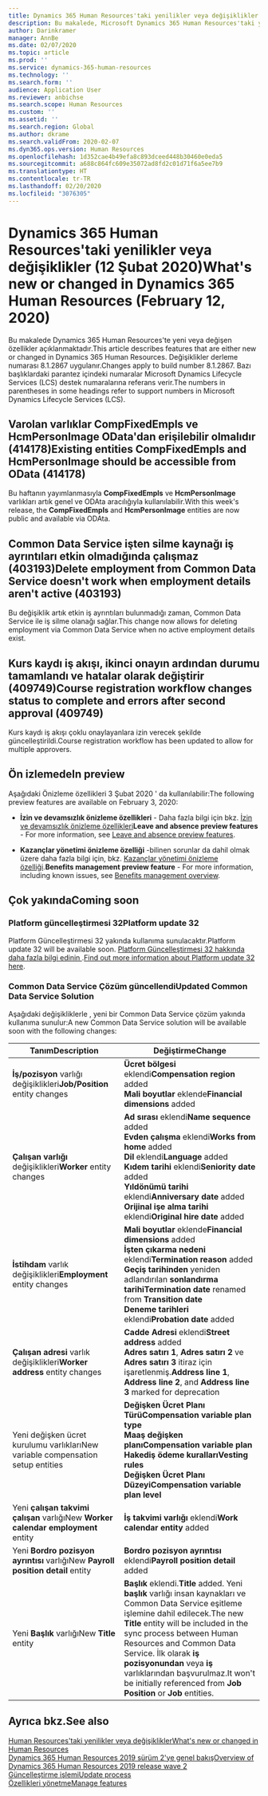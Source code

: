 ```yaml
---
title: Dynamics 365 Human Resources'taki yenilikler veya değişiklikler (12 Şubat 2020)
description: Bu makalede, Microsoft Dynamics 365 Human Resources'taki yeni veya değişen özellikler açıklanmaktadır.
author: Darinkramer
manager: AnnBe
ms.date: 02/07/2020
ms.topic: article
ms.prod: ''
ms.service: dynamics-365-human-resources
ms.technology: ''
ms.search.form: ''
audience: Application User
ms.reviewer: anbichse
ms.search.scope: Human Resources
ms.custom: ''
ms.assetid: ''
ms.search.region: Global
ms.author: dkrame
ms.search.validFrom: 2020-02-07
ms.dyn365.ops.version: Human Resources
ms.openlocfilehash: 1d352cae4b49efa8c893dceed448b30460e0eda5
ms.sourcegitcommit: a688c864fc609e35072ad8fd2c01d71f6a5ee7b9
ms.translationtype: HT
ms.contentlocale: tr-TR
ms.lasthandoff: 02/20/2020
ms.locfileid: "3076305"
---
```

# <a name="whats-new-or-changed-in-dynamics-365-human-resources-february-12-2020"></a><span data-ttu-id="7386e-103">Dynamics 365 Human Resources'taki yenilikler veya değişiklikler (12 Şubat 2020)</span><span class="sxs-lookup"><span data-stu-id="7386e-103">What's new or changed in Dynamics 365 Human Resources (February 12, 2020)</span></span>

<span data-ttu-id="7386e-104">Bu makalede Dynamics 365 Human Resources'te yeni veya değişen özellikler açıklanmaktadır.</span><span class="sxs-lookup"><span data-stu-id="7386e-104">This article describes features that are either new or changed in Dynamics 365 Human Resources.</span></span> <span data-ttu-id="7386e-105">Değişiklikler derleme numarası 8.1.2867 uygulanır.</span><span class="sxs-lookup"><span data-stu-id="7386e-105">Changes apply to build number 8.1.2867.</span></span> <span data-ttu-id="7386e-106">Bazı başlıklardaki parantez içindeki numaralar Microsoft Dynamics Lifecycle Services (LCS) destek numaralarına referans verir.</span><span class="sxs-lookup"><span data-stu-id="7386e-106">The numbers in parentheses in some headings refer to support numbers in Microsoft Dynamics Lifecycle Services (LCS).</span></span>

## <a name="existing-entities-compfixedempls-and-hcmpersonimage-should-be-accessible-from-odata-414178"></a><span data-ttu-id="7386e-107">Varolan varlıklar CompFixedEmpls ve HcmPersonImage OData'dan erişilebilir olmalıdır (414178)</span><span class="sxs-lookup"><span data-stu-id="7386e-107">Existing entities CompFixedEmpls and HcmPersonImage should be accessible from OData (414178)</span></span>

<span data-ttu-id="7386e-108">Bu haftanın yayımlanmasıyla **CompFixedEmpls** ve **HcmPersonImage** varlıkları artık genel ve ODAta aracılığıyla kullanılabilir.</span><span class="sxs-lookup"><span data-stu-id="7386e-108">With this week's release, the **CompFixedEmpls** and **HcmPersonImage** entities are now public and available via ODAta.</span></span>

## <a name="delete-employment-from-common-data-service-doesnt-work-when-employment-details-arent-active-403193"></a><span data-ttu-id="7386e-109">Common Data Service işten silme kaynağı iş ayrıntıları etkin olmadığında çalışmaz (403193)</span><span class="sxs-lookup"><span data-stu-id="7386e-109">Delete employment from Common Data Service doesn't work when employment details aren't active (403193)</span></span>

<span data-ttu-id="7386e-110">Bu değişiklik artık etkin iş ayrıntıları bulunmadığı zaman, Common Data Service ile iş silme olanağı sağlar.</span><span class="sxs-lookup"><span data-stu-id="7386e-110">This change now allows for deleting employment via Common Data Service when no active employment details exist.</span></span>

## <a name="course-registration-workflow-changes-status-to-complete-and-errors-after-second-approval-409749"></a><span data-ttu-id="7386e-111">Kurs kaydı iş akışı, ikinci onayın ardından durumu tamamlandı ve hatalar olarak değiştirir (409749)</span><span class="sxs-lookup"><span data-stu-id="7386e-111">Course registration workflow changes status to complete and errors after second approval (409749)</span></span>

<span data-ttu-id="7386e-112">Kurs kaydı iş akışı çoklu onaylayanlara izin verecek şekilde güncelleştirildi.</span><span class="sxs-lookup"><span data-stu-id="7386e-112">Course registration workflow has been updated to allow for multiple approvers.</span></span>

## <a name="in-preview"></a><span data-ttu-id="7386e-113">Ön izlemede</span><span class="sxs-lookup"><span data-stu-id="7386e-113">In preview</span></span>

<span data-ttu-id="7386e-114">Aşağıdaki Önizleme özellikleri 3 Şubat 2020 ' da kullanılabilir:</span><span class="sxs-lookup"><span data-stu-id="7386e-114">The following preview features are available on February 3, 2020:</span></span>

- <span data-ttu-id="7386e-115">**İzin ve devamsızlık önizleme özellikleri** - Daha fazla bilgi için bkz. [İzin ve devamsızlık önizleme özellikleri](hr-leave-and-absence-overview.md?leave-and-absence-preview-features)</span><span class="sxs-lookup"><span data-stu-id="7386e-115">**Leave and absence preview features** - For more information, see [Leave and absence preview features](hr-leave-and-absence-overview.md?leave-and-absence-preview-features).</span></span>

- <span data-ttu-id="7386e-116">**Kazançlar yönetimi önizleme özelliği** -bilinen sorunlar da dahil olmak üzere daha fazla bilgi için, bkz. [Kazançlar yönetimi önizleme özelliği](hr-benefits-management-overview.md).</span><span class="sxs-lookup"><span data-stu-id="7386e-116">**Benefits management preview feature** - For more information, including known issues, see [Benefits management overview](hr-benefits-management-overview.md).</span></span>

## <a name="coming-soon"></a><span data-ttu-id="7386e-117">Çok yakında</span><span class="sxs-lookup"><span data-stu-id="7386e-117">Coming soon</span></span>

### <a name="platform-update-32"></a><span data-ttu-id="7386e-118">Platform güncelleştirmesi 32</span><span class="sxs-lookup"><span data-stu-id="7386e-118">Platform update 32</span></span> 

<span data-ttu-id="7386e-119">Platform Güncelleştirmesi 32 yakında kullanıma sunulacaktır.</span><span class="sxs-lookup"><span data-stu-id="7386e-119">Platform update 32 will be available soon.</span></span> <span data-ttu-id="7386e-120">[Platform Güncelleştirmesi 32 hakkında daha fazla bilgi edinin ](https://docs.microsoft.com/dynamics365/fin-ops-core/dev-itpro/get-started/whats-new-platform-update-32).</span><span class="sxs-lookup"><span data-stu-id="7386e-120">[Find out more information about Platform update 32 here](https://docs.microsoft.com/dynamics365/fin-ops-core/dev-itpro/get-started/whats-new-platform-update-32).</span></span>

### <a name="updated-common-data-service-solution"></a><span data-ttu-id="7386e-121">Common Data Service Çözüm güncellendi</span><span class="sxs-lookup"><span data-stu-id="7386e-121">Updated Common Data Service Solution</span></span>

<span data-ttu-id="7386e-122">Aşağıdaki değişikliklerle , yeni bir Common Data Service çözüm yakında kullanıma sunulur:</span><span class="sxs-lookup"><span data-stu-id="7386e-122">A new Common Data Service solution will be available soon with the following changes:</span></span>

| <span data-ttu-id="7386e-123">Tanım</span><span class="sxs-lookup"><span data-stu-id="7386e-123">Description</span></span> | <span data-ttu-id="7386e-124">Değiştirme</span><span class="sxs-lookup"><span data-stu-id="7386e-124">Change</span></span> |
| ----------------------------------------- | --- |
| <span data-ttu-id="7386e-125">**İş/pozisyon** varlığı değişiklikleri</span><span class="sxs-lookup"><span data-stu-id="7386e-125">**Job/Position** entity changes</span></span> | <span data-ttu-id="7386e-126">**Ücret bölgesi** eklendi</span><span class="sxs-lookup"><span data-stu-id="7386e-126">**Compensation region** added</span></span></br><span data-ttu-id="7386e-127">**Mali boyutlar** eklende</span><span class="sxs-lookup"><span data-stu-id="7386e-127">**Financial dimensions** added</span></span> |
| <span data-ttu-id="7386e-128">**Çalışan varlığı** değişiklikleri</span><span class="sxs-lookup"><span data-stu-id="7386e-128">**Worker** entity changes</span></span> | <span data-ttu-id="7386e-129">**Ad sırası** eklendi</span><span class="sxs-lookup"><span data-stu-id="7386e-129">**Name sequence** added</span></span></br><span data-ttu-id="7386e-130">**Evden çalışma** eklendi</span><span class="sxs-lookup"><span data-stu-id="7386e-130">**Works from home** added</span></span></br><span data-ttu-id="7386e-131">**Dil** eklendi</span><span class="sxs-lookup"><span data-stu-id="7386e-131">**Language** added</span></span></br><span data-ttu-id="7386e-132">**Kıdem tarihi** eklendi</span><span class="sxs-lookup"><span data-stu-id="7386e-132">**Seniority date** added</span></span></br><span data-ttu-id="7386e-133">**Yıldönümü tarihi** eklendi</span><span class="sxs-lookup"><span data-stu-id="7386e-133">**Anniversary date** added</span></span></br><span data-ttu-id="7386e-134">**Orijinal işe alma tarihi** eklendi</span><span class="sxs-lookup"><span data-stu-id="7386e-134">**Original hire date** added</span></span> |
| <span data-ttu-id="7386e-135">**İstihdam** varlık değişiklikleri</span><span class="sxs-lookup"><span data-stu-id="7386e-135">**Employment** entity changes</span></span> | <span data-ttu-id="7386e-136">**Mali boyutlar** eklende</span><span class="sxs-lookup"><span data-stu-id="7386e-136">**Financial dimensions** added</span></span></br><span data-ttu-id="7386e-137">**İşten çıkarma nedeni** eklendi</span><span class="sxs-lookup"><span data-stu-id="7386e-137">**Termination reason** added</span></span></br><span data-ttu-id="7386e-138">**Geçiş tarihinden** yeniden adlandırılan **sonlandırma tarihi**</span><span class="sxs-lookup"><span data-stu-id="7386e-138">**Termination date** renamed from **Transition date**</span></span></br><span data-ttu-id="7386e-139">**Deneme tarihleri** eklendi</span><span class="sxs-lookup"><span data-stu-id="7386e-139">**Probation date** added</span></span> |
| <span data-ttu-id="7386e-140">**Çalışan adresi** varlık değişiklikleri</span><span class="sxs-lookup"><span data-stu-id="7386e-140">**Worker address** entity changes</span></span> | <span data-ttu-id="7386e-141">**Cadde Adresi** eklendi</span><span class="sxs-lookup"><span data-stu-id="7386e-141">**Street address** added</span></span></br><span data-ttu-id="7386e-142">**Adres satırı 1**, **Adres satırı 2** ve **Adres satırı 3** itiraz için işaretlenmiş.</span><span class="sxs-lookup"><span data-stu-id="7386e-142">**Address line 1**, **Address line 2**, and **Address line 3** marked for deprecation</span></span> |
| <span data-ttu-id="7386e-143">Yeni değişken ücret kurulumu varlıkları</span><span class="sxs-lookup"><span data-stu-id="7386e-143">New variable compensation setup entities</span></span> | <span data-ttu-id="7386e-144">**Değişken Ücret Planı Türü**</span><span class="sxs-lookup"><span data-stu-id="7386e-144">**Compensation variable plan type**</span></span></br><span data-ttu-id="7386e-145">**Maaş değişken planı**</span><span class="sxs-lookup"><span data-stu-id="7386e-145">**Compensation variable plan**</span></span></br><span data-ttu-id="7386e-146">**Hakediş ödeme kuralları**</span><span class="sxs-lookup"><span data-stu-id="7386e-146">**Vesting rules**</span></span></br><span data-ttu-id="7386e-147">**Değişken Ücret Planı Düzeyi**</span><span class="sxs-lookup"><span data-stu-id="7386e-147">**Compensation variable plan level**</span></span> |
| <span data-ttu-id="7386e-148">Yeni **çalışan takvimi çalışan** varlığı</span><span class="sxs-lookup"><span data-stu-id="7386e-148">New **Worker calendar employment** entity</span></span> | <span data-ttu-id="7386e-149">**İş takvimi varlığı** eklendi</span><span class="sxs-lookup"><span data-stu-id="7386e-149">**Work calendar entity** added</span></span> |
| <span data-ttu-id="7386e-150">Yeni **Bordro pozisyon ayrıntısı** varlığı</span><span class="sxs-lookup"><span data-stu-id="7386e-150">New **Payroll position detail** entity</span></span> | <span data-ttu-id="7386e-151">**Bordro pozisyon ayrıntısı** eklendi</span><span class="sxs-lookup"><span data-stu-id="7386e-151">**Payroll position detail** added</span></span> |
| <span data-ttu-id="7386e-152">Yeni **Başlık** varlığı</span><span class="sxs-lookup"><span data-stu-id="7386e-152">New **Title** entity</span></span> | <span data-ttu-id="7386e-153">**Başlık** eklendi.</span><span class="sxs-lookup"><span data-stu-id="7386e-153">**Title** added.</span></span> <span data-ttu-id="7386e-154">Yeni **başlık** varlığı insan kaynakları ve Common Data Service eşitleme işlemine dahil edilecek.</span><span class="sxs-lookup"><span data-stu-id="7386e-154">The new **Title** entity will be included in the sync process between Human Resources and Common Data Service.</span></span> <span data-ttu-id="7386e-155">İlk olarak **iş pozisyonundan** veya **iş** varlıklarından başvurulmaz.</span><span class="sxs-lookup"><span data-stu-id="7386e-155">It won't be initially referenced from **Job Position** or **Job** entities.</span></span> |

## <a name="see-also"></a><span data-ttu-id="7386e-156">Ayrıca bkz.</span><span class="sxs-lookup"><span data-stu-id="7386e-156">See also</span></span>

[<span data-ttu-id="7386e-157">Human Resources'taki yenilikler veya değişiklikler</span><span class="sxs-lookup"><span data-stu-id="7386e-157">What's new or changed in Human Resources</span></span>](hr-admin-whats-new.md)</br>
[<span data-ttu-id="7386e-158">Dynamics 365 Human Resources 2019 sürüm 2'ye genel bakış</span><span class="sxs-lookup"><span data-stu-id="7386e-158">Overview of Dynamics 365 Human Resources 2019 release wave 2</span></span>](https://docs.microsoft.com/dynamics365-release-plan/2019wave2/dynamics365-human-resources/)</br>
[<span data-ttu-id="7386e-159">Güncelleştirme işlemi</span><span class="sxs-lookup"><span data-stu-id="7386e-159">Update process</span></span>](hr-admin-setup-update-process.md)</br>
[<span data-ttu-id="7386e-160">Özellikleri yönetme</span><span class="sxs-lookup"><span data-stu-id="7386e-160">Manage features</span></span>](hr-admin-manage-features.md)